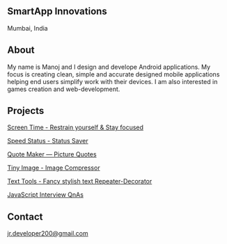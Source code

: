 SmartApp Innovations
---------

Mumbai, India

[](#)[](#)

About
-----

My name is Manoj and I design and develope Android applications. My focus is creating clean, simple and accurate designed mobile applications helping end users simplify work with their devices. I am also interested in games creation and web-development.

Projects
--------

[Screen Time - Restrain yourself & Stay focused](https://play.google.com/store/apps/details?id=com.appbuck3t.screentime)

[Speed Status - Status Saver](https://play.google.com/store/apps/details?id=appbuck3t.whatsappstatussaverdownloader)

[Quote Maker — Picture Quotes](https://play.google.com/store/apps/details?id=appbuck3t.picturequotes.socialshare)

[Tiny Image - Image Compressor](https://play.google.com/store/apps/details?id=appbuck3t.tinypng.imagecompressor.photominifier)

[Text Tools - Fancy stylish text Repeater-Decorator](https://play.google.com/store/apps/details?id=appbuck3t.texttools)

[JavaScript Interview QnAs](https://play.google.com/store/apps/details?id=appbuck3t.javascriptinterviewquestionsandanswers)

Contact
-------

[jr.developer200@gmail.com](mailto:jr.developer200@gmail.com)
